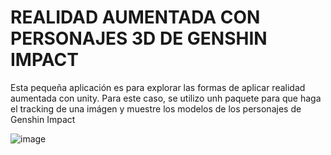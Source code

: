 # REALIDAD AUMENTADA CON PERSONAJES 3D DE GENSHIN IMPACT

Esta pequeña aplicación es para explorar las formas de aplicar realidad aumentada con unity. Para este caso, se utilizo unh paquete para que haga el tracking de una imágen y muestre los modelos de los personajes de Genshin Impact

![image](https://github.com/thecarrot911/RA_GI_3D/assets/94254950/3a1994b3-f082-43f0-846d-dfecdbb0b1fe)
